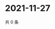 # 2021-11-27

共 0 条

<!-- BEGIN WEIBO -->
<!-- 最后更新时间 Sat Nov 27 2021 23:14:20 GMT+0800 (China Standard Time) -->

<!-- END WEIBO -->
